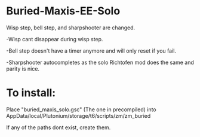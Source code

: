 # Buried-Maxis-EE-Solo

Wisp step, bell step, and sharpshooter are changed.

-Wisp cant disappear during wisp step.

-Bell step doesn't have a timer anymore and will only reset if you fail.

-Sharpshooter autocompletes as the solo Richtofen mod does the same and parity is nice.



# To install:

Place "buried_maxis_solo.gsc" (The one in precompiled) into AppData/local/Plutonium/storage/t6/scripts/zm/zm_buried

If any of the paths dont exist, create them.
